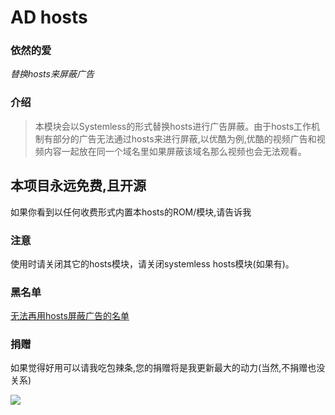 # AD hosts
### 依然的爱
*替换hosts来屏蔽广告*

### 介绍
> 本模块会以Systemless的形式替换hosts进行广告屏蔽。由于hosts工作机制有部分的广告无法通过hosts来进行屏蔽,以优酷为例,优酷的视频广告和视频内容一起放在同一个域名里如果屏蔽该域名那么视频也会无法观看。
## 本项目永远免费,且开源
如果你看到以任何收费形式内置本hosts的ROM/模块,请告诉我

### 注意
使用时请关闭其它的hosts模块，请关闭systemless hosts模块(如果有)。

### 黑名单
[无法再用hosts屏蔽广告的名单](https://github.com/E7KMbb/AD-hosts/blob/master/black.md)

### 捐赠
如果觉得好用可以请我吃包辣条,您的捐赠将是我更新最大的动力(当然,不捐赠也没关系)

<img src="https://i.niupic.com/images/2020/03/01/6XjG.jpg"/>
